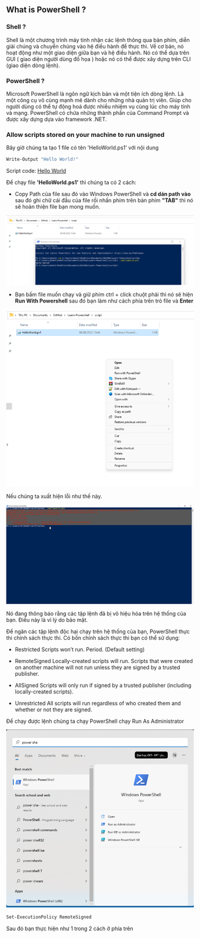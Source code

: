 <h2 align="left"><b>What is PowerShell ?</b></h2>
<h3 align= "left"><b>Shell ? </b></h3>
Shell là một chương trình máy tính nhận các lệnh thông qua bàn phím, diễn giải chúng và chuyển chúng vào hệ điều hành để thực thi. Về cơ bản, nó hoạt động như một giao diện giữa bạn và hệ điều hành. Nó có thể dựa trên GUI ( giao diện người dùng đồ họa ) hoặc nó có thể được xây dựng trên CLI (giao diện dòng lệnh).

<h3 align= "left"><b>PowerShell ? </b></h3>
Microsoft PowerShell là ngôn ngữ kịch bản và một tiện ích dòng lệnh. Là một công cụ vô cùng mạnh mẽ dành cho những nhà quản trị viên. Giúp cho người dùng có thể tự động hoá được nhiều nhiệm vụ cùng lúc cho máy tính và mạng. PowerShell có chứa những thành phần của Command Prompt và được xây dựng dựa vào framework .NET.

<h3 align="left"><b>Allow scripts stored on your machine to run unsigned</b></h3>
Bây giờ chúng ta tạo 1 file có tên 'HelloWorld.ps1' với nội dung 

```bash
Write-Output "Hello World!"
```
Script code: <a href="../script/HelloWorld.ps1"> Hello World </a>

Để chạy file **'HelloWorld.ps1'** thì chúng ta có 2 cách:

- Copy Path của file sau đó vào Windows PowerShell và **cd dán path vào** sau đó ghi chữ cái đầu của file rồi nhấn phím trên bàn phím **"TAB"** thì nó sẽ hoàn thiện file bạn mong muốn.
<p align="left"><img src="/img/2.png" alt="Run"></p>

- Bạn bấm file muốn chạy và giữ phím ctrl + click chuột phải thì nó sẽ hiện **Run With Powershell** sau đó bạn làm như cách phía trên trỏ file và **Enter**
<p align="left"><img src="/img/3.png" alt="Run"></p>

Nếu chúng ta xuất hiện lỗi như thế này. 

<p align="left"><img src="/img/errorPowershell.png" alt="error run PowerShell"></p>

Nó đang thông báo rằng các tập lệnh đã bị vô hiệu hóa trên hệ thống của bạn. Điều này là vì lý do bảo mật.

Để ngăn các tập lệnh độc hại chạy trên hệ thống của bạn, PowerShell thực thi chính sách thực thi. Có bốn chính sách thực thi bạn có thể sử dụng:

- Restricted        Scripts won’t run. Period. (Default setting)

- RemoteSigned      Locally-created scripts will run. Scripts that were created on another machine will not run unless they are signed by a trusted publisher.

- AllSigned     Scripts will only run if signed by a trusted publisher (including locally-created scripts).

- Unrestricted      All scripts will run regardless of who created them and whether or not they are signed.

Để chạy được lệnh chúng ta chạy PowerShell chạy Run As Administrator
<p align="left"><img src="/img/1.png" alt="Run PowerShell As Administrator"></p>

```bash
Set-ExecutionPolicy RemoteSigned
```

Sau đó bạn thực hiện như 1 trong 2 cách ở phía trên 

